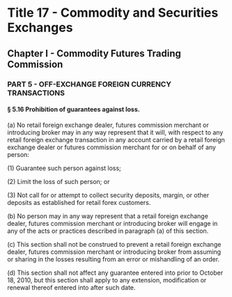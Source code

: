 
# Title 17 - Commodity and Securities Exchanges
## Chapter I - Commodity Futures Trading Commission
### PART 5 - OFF-EXCHANGE FOREIGN CURRENCY TRANSACTIONS
#### § 5.16 Prohibition of guarantees against loss.

(a) No retail foreign exchange dealer, futures commission merchant or introducing broker may in any way represent that it will, with respect to any retail foreign exchange transaction in any account carried by a retail foreign exchange dealer or futures commission merchant for or on behalf of any person:

(1) Guarantee such person against loss;

(2) Limit the loss of such person; or

(3) Not call for or attempt to collect security deposits, margin, or other deposits as established for retail forex customers.

(b) No person may in any way represent that a retail foreign exchange dealer, futures commission merchant or introducing broker will engage in any of the acts or practices described in paragraph (a) of this section.

(c) This section shall not be construed to prevent a retail foreign exchange dealer, futures commission merchant or introducing broker from assuming or sharing in the losses resulting from an error or mishandling of an order.

(d) This section shall not affect any guarantee entered into prior to October 18, 2010, but this section shall apply to any extension, modification or renewal thereof entered into after such date.
